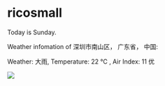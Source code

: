 # ricosmall

Today is Sunday.

Weather infomation of 深圳市南山区， 广东省， 中国: 

Weather: 大雨, Temperature: 22 ℃ , Air Index: 11 优

<img src="https://github-readme-stats.vercel.app/api?username=ricosmall&show_icons=true" />

